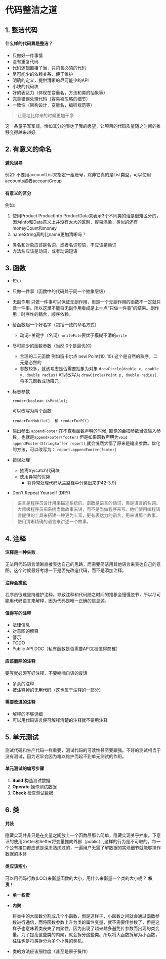 代码整洁之道
=====================

## 1. 整洁代码

#### 什么样的代码算是整洁？
- 只做好一件事情
- 没有重复代码
- 代码逻辑直接了当，只包含必须的代码
- 尽可能少的依赖关系，便于维护
- 明确的定义，提供清晰的尽可能少的API
- 小块的代码块
- 好的表达力（体现在变量名，方法和类的抽象等）
- 完善错误处理代码（容易被忽略的细节）
- 一致性（架构设计，变量名，编码规范等）


> 让营地比你来的时候更加干净

这一条童子军军规，恰如其分的表达了我的愿望，让项目的代码质量随之时间的推移变得越来越好

## 2. 有意义的命名

#### 避免误导

例如: 不要用accountList来指定一组账号，除非它真的是List类型，可以使用accounts或者accountGroup

#### 有意义的区分

例如: 

1. 使用Product ProductInfo ProductData来表示3个不同类的话是很难区分的，因为Info和Data意义上并没有太大的区别，容易混淆，类似的还有moneyCount和money
2. nameString真的比name更加清晰吗？

- 类名和对象应该是名词，或者名词短语，不应该是动词
- 方法名应该是动词，或者动词短语


## 3. 函数

- 短小
- 只做一件事（函数中的代码处于同一个抽象层级）
- 无副作用 只做一件事可以保证无副作用，但是一个无副作用的函数不一定就只做一件事。所以这里不能将无副作用看成是上一点“只做一件事”的结果。副作用：时序性的耦合，顺序依赖。
- 给函数起一个好名字（包括一致的命名方式）
	* 动词+关键字（名词）`writeFile`要优于模糊不清的`write`
- 尽可能少的函数参数（当然,0个是最优的）
	* 合理的二元函数 例如笛卡尔点 new Point(10, 10) 这个是自然的秩序，二元是必然的
	* 参数较多，就该考虑是否需要抽象为对象 ```drawCircle(double x, double y, double radius)``` 可以改写为 ```drawCircle(Point p, double radius)```.将多元函数成功降元。
- 标志参数

	```
	render(boolean isMobile);
	```
	可以改写为两个函数:

	```
	renderForMobile()  和 renderForPC()
	``` 
- 输出参出  `appendFooter` 在不查看函数声明的时候, 直觉的会把参数当做输入参数，也就是`appendFooter(footer)` 但是如果函数声明为`void appendFooter(StringBuffer report)`,就会恍然大悟了原来是输出参数。优化的方法，可以改写为： `report.appendFooter(footer)` 
- 错误处理
	- 抽离try/catch代码块
	- 使用异常的优势
		+ 将异常处理代码从主路径中分离出来(P42-3.9)
- Don't Repeat Yourself (DRY)

> 语言是程序员设计用来描述系统的。函数是语言的动词，类是语言的名词。大师级程序员把系统当做故事来讲，而不是当做程序来写。他们使用编程语言提供的工具来搭建一种更为丰富，更有表达力的语言，用来讲那个故事。
使用清晰精确的语言来讲述一个故事。

## 4. 注释

#### 注释是一种失败

无法用代码语言清晰直接表达自己的思路，而需要简洁用其他语言来表达自己的意图。这个时候最好考虑一下是否先改造代码，而不是添加注释。

#### 注释会撒谎

程序员很难坚持维护注释，导致注释和代码随之时间的推移会慢慢脱节，所以尽可能用代码语言来解释，因为代码是唯一正确的信息源。

#### 值得写的注释

- 法律信息
- 对意图的解释
- 警示
- TODO
- Public API DOC（私有函数是否需要API文档值得商榷）

#### 应该删除的注释

要写就必须写好注释，不要喃喃自语的废话

- 多余的注释
- 被注释掉的无用代码（这也属于注释的一部分）

#### 需要改进的注释

- 解释的不够详细
- 可以用代码语言便可解释清楚的注释就不要用注释

## 5. 单元测试

测试代码和生产代码一样重要，测试代码的可读性甚至要跟强。不好的测试相当于没有测试，因为迟早会因为难以维护而起不到单元测试的作用。

#### 单元测试的编写步骤

1. **Build** 构造测试数据
2. **Operate** 操作测试数据
3. **Check** 检查测试数据

## 6. 类

#### 封装
隐藏实现并非只是在变量之间放上一个函数层那么简单，隐藏实现关乎抽象。下意识的使用Getter和Setter将变量推向外部（public）,这样的行为是不可取的。每一个公有接口都应该是深思熟虑过的，一遍用户无需了解数据的实现细节就能够操作数据的本体

#### 类应该短小
可以用代码行数(LOC)来衡量函数的大小，用什么来衡量一个类的大小呢？ **权责！**

- **单一权责**
- **内聚**

	将类中的大函数分割成几个小函数，但是这样子，小函数之间就会通过函数参数进行通信，而将函数参数上升为类的属性变量，就不需要传参数了，但是这样子也意味着类丧失了内聚性，因为出现了越来越多避免传参数而出现的类变量。为了提高这些类的内聚，就会拆分这些类。所以将大函数拆解为小函数，往往也是将类拆分为多个小类的契机。
- 类的方法应该细粒度（甚至是原子操作）


